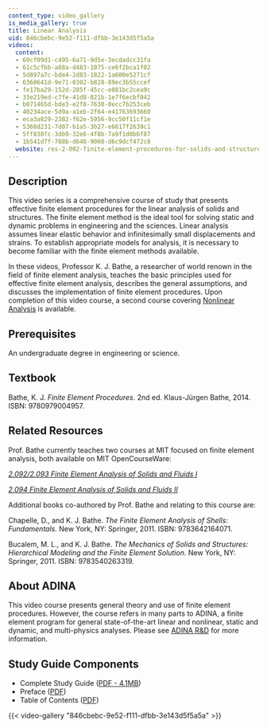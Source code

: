 ```yaml
---
content_type: video_gallery
is_media_gallery: true
title: Linear Analysis
uid: 846cbebc-9e52-f111-dfbb-3e143d5f5a5a
videos:
  content:
  - 69cf09d1-c495-6a71-9d5e-3ecdadcc31fa
  - 61c5cfbb-a88a-d483-1075-ce6f2bca1f02
  - 5d897a7c-bde4-2d83-1822-1a600e5271cf
  - 6360641d-9e71-0302-b828-89ec3b55ccef
  - fe17ba29-152d-285f-45cc-e081bc2cea9c
  - 33e219ed-c7fe-41d8-821b-1e7f6ecbf042
  - b871465d-bde3-e2f8-7630-0ecc7b253ceb
  - 40234ace-5d9a-a1eb-2f64-e41763693660
  - eca3a829-2382-f62e-5956-9cc50f11cf1e
  - 5368d231-7d07-b1a5-3b27-e6617f2639c1
  - 5ff838fc-3db9-32e6-4f8b-7a9f1d0b6f87
  - 1b541d7f-788b-d648-9008-d6c9dcf472c8
  website: res-2-002-finite-element-procedures-for-solids-and-structures-spring-2010
---
```


Description
-----------

This video series is a comprehensive course of study that presents effective finite element procedures for the linear analysis of solids and structures. The finite element method is the ideal tool for solving static and dynamic problems in engineering and the sciences. Linear analysis assumes linear elastic behavior and infinitesimally small displacements and strains. To establish appropriate models for analysis, it is necessary to become familiar with the finite element methods available.

In these videos, Professor K. J. Bathe, a researcher of world renown in the field of finite element analysis, teaches the basic principles used for effective finite element analysis, describes the general assumptions, and discusses the implementation of finite element procedures. Upon completion of this video course, a second course covering [Nonlinear Analysis](/resources/res-2-002-finite-element-procedures-for-solids-and-structures-spring-2010/nonlinear) is available.

Prerequisites
-------------

An undergraduate degree in engineering or science.

Textbook
--------

Bathe, K. J. _Finite Element Procedures_. 2nd ed. Klaus-Jürgen Bathe, 2014. ISBN: 9780979004957.

Related Resources
-----------------

Prof. Bathe currently teaches two courses at MIT focused on finite element analysis, both available on MIT OpenCourseWare:

[_2.092/2.093 Finite Element Analysis of Solids and Fluids I_](/courses/2-092-finite-element-analysis-of-solids-and-fluids-i-fall-2009)

[_2.094 Finite Element Analysis of Solids and Fluids II_](/courses/2-094-finite-element-analysis-of-solids-and-fluids-ii-spring-2011)

Additional books co-authored by Prof. Bathe and relating to this course are:

Chapelle, D., and K. J. Bathe. _The Finite Element Analysis of Shells: Fundamentals._ New York, NY: Springer, 2011. ISBN: 9783642164071.

Bucalem, M. L., and K. J. Bathe. _The Mechanics of Solids and Structures: Hierarchical Modeling and the Finite Element Solution._ New York, NY: Springer, 2011. ISBN: 9783540263319.

About ADINA
-----------

This video course presents general theory and use of finite element procedures. However, the course refers in many parts to ADINA, a finite element program for general state-of-the-art linear and nonlinear, static and dynamic, and multi-physics analyses. Please see [ADINA R&D](http://www.adina.com/) for more information.

Study Guide Components
----------------------

*   Complete Study Guide ([PDF - 4.1MB](/resources/res-2-002-finite-element-procedures-for-solids-and-structures-spring-2010/linear/MITRES2_002S10_linear.pdf))
*   Preface ([PDF](/resources/res-2-002-finite-element-procedures-for-solids-and-structures-spring-2010/linear/MITRES2_002S10_preface.pdf))
*   Table of Contents ([PDF](/resources/res-2-002-finite-element-procedures-for-solids-and-structures-spring-2010/linear/MITRES2_002S10_toc.pdf))

{{< video-gallery "846cbebc-9e52-f111-dfbb-3e143d5f5a5a" >}}

